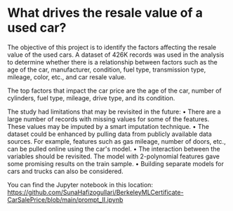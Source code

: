 # What drives the resale value of a used car?
The objective of this project is to identify the factors affecting the resale value of the used cars. A dataset of 426K records was used in the analysis to determine whether there is a relationship between factors such as the age of the car, manufacturer, condition, fuel type, transmission type, mileage, color, etc., and car resale value.

The top factors that impact the car price are the age of the car, number of cylinders, fuel type, mileage, drive type, and its condition.

The study had limitations that may be revisited in the future:
  •	There are a large number of records with missing values for some of the features. These values may be imputed by a smart imputation technique.
  •	The dataset could be enhanced by pulling data from publicly available data sources. For example, features such as gas mileage, number of doors, etc., can be pulled online using the car's model.
  •	The interaction between the variables should be revisited. The model with 2-polynomial features gave some promising results on the train sample.
  •	Building separate models for cars and trucks can also be considered.

You can find the Jupyter notebook in this location: https://github.com/SunaHafizogullari/BerkeleyMLCertificate-CarSalePrice/blob/main/prompt_II.ipynb

